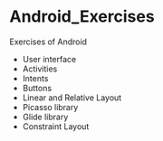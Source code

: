 # Android_Exercises
Exercises of Android

- User interface
- Activities
- Intents
- Buttons
- Linear and Relative Layout
- Picasso library
- Glide library
- Constraint Layout
